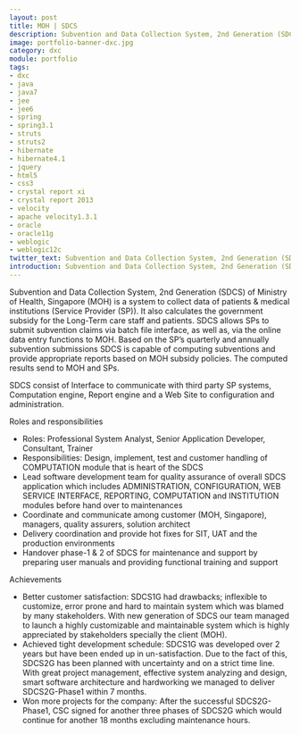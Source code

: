 ```yaml
---
layout: post
title: MOH | SDCS
description: Subvention and Data Collection System, 2nd Generation (SDCS) 
image: portfolio-banner-dxc.jpg
category: dxc
module: portfolio
tags:
- dxc
- java
- java7
- jee
- jee6
- spring
- spring3.1
- struts
- struts2
- hibernate
- hibernate4.1
- jquery
- html5
- css3
- crystal report xi
- crystal report 2013
- velocity
- apache velocity1.3.1
- oracle
- oracle11g
- weblogic
- weblogic12c
twitter_text: Subvention and Data Collection System, 2nd Generation (SDCS)
introduction: Subvention and Data Collection System, 2nd Generation (SDCS)
---
```


Subvention and Data Collection System, 2nd Generation (SDCS) of Ministry of Health, Singapore 
(MOH) is a system to collect data of patients & medical institutions (Service Provider (SP)). 
It also calculates the government subsidy for the Long-Term care staff and patients. SDCS 
allows SPs to submit subvention claims via batch file interface, as well as, via the online 
data entry functions to MOH. Based on the SP’s quarterly and annually subvention submissions 
SDCS is capable of computing subventions and provide appropriate reports based on MOH subsidy 
policies. The computed results send to MOH and SPs.

SDCS consist of Interface to communicate with third party SP systems, Computation engine, 
Report engine and a Web Site to configuration and administration.

Roles and responsibilities
<ul><li>Roles: Professional System Analyst, Senior Application Developer, Consultant, Trainer
</li><li>Responsibilities:  Design, implement, test and customer handling of COMPUTATION module that is heart of the SDCS
</li><li>Lead software development team for quality assurance of overall SDCS application which includes ADMINISTRATION, CONFIGURATION, WEB SERVICE INTERFACE, REPORTING, COMPUTATION and INSTITUTION modules before hand over to maintenances
</li><li>Coordinate and communicate among customer (MOH, Singapore), managers, quality assurers, solution architect
</li><li>Delivery coordination and provide hot fixes for SIT, UAT and the production environments
</li><li>Handover phase-1 & 2 of SDCS for maintenance and support by preparing user manuals and providing functional training and support
</li></ul>

Achievements
<ul><li>Better customer satisfaction: SDCS1G had drawbacks; inflexible to customize, error prone and hard to maintain system which was blamed by many stakeholders. With new generation of SDCS our team managed to launch a highly customizable and maintainable system which is highly appreciated by stakeholders specially the client (MOH).
</li><li>Achieved tight development schedule: SDCS1G was developed over 2 years but have been ended up in un-satisfaction.  Due to the fact of this, SDCS2G has been planned with uncertainty and on a strict time line. With great project management, effective system analyzing and design, smart software architecture and hardworking we managed to deliver SDCS2G-Phase1 within 7 months.
</li><li>Won more projects for the company: After the successful SDCS2G-Phase1, CSC signed for another three phases of SDCS2G which would continue for another 18 months excluding maintenance hours.
</li></ul>


